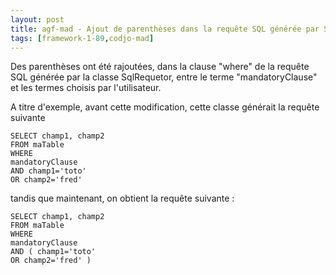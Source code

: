 ```yaml
---
layout: post
title: agf-mad - Ajout de parenthèses dans la requête SQL générée par SqlRequetor
tags: [framework-1-89,codjo-mad]
---
```

Des parenthèses ont été rajoutées, dans la clause "where" de la requête SQL générée par la classe SqlRequetor, entre le terme "mandatoryClause" et les termes choisis par l'utilisateur.

A titre d'exemple, avant cette modification, cette classe générait la requête suivante

```
SELECT champ1, champ2
FROM maTable
WHERE
mandatoryClause
AND champ1='toto'
OR champ2='fred'
```

tandis que maintenant, on obtient la requête suivante :

```
SELECT champ1, champ2
FROM maTable
WHERE
mandatoryClause
AND ( champ1='toto'
OR champ2='fred' )
```
